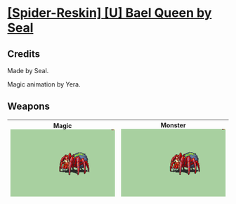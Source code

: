 # [\[Spider-Reskin\] \[U\] Bael Queen by Seal](./)
## Credits

Made by Seal.

Magic animation by Yera.

## Weapons

| <b>Magic</b><br/><img alt="Magic animation" src="./6.%20Magic/Magic.gif"/> | <b>Monster</b><br/><img alt="Monster animation" src="./8.%20Monster/Monster.gif"/> |
| :---: | :---: |
